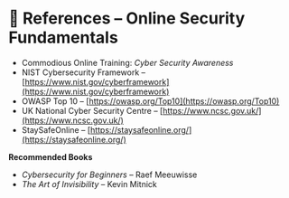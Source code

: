 # 📑 References – Online Security Fundamentals

- Commodious Online Training: *Cyber Security Awareness*  
- NIST Cybersecurity Framework – [https://www.nist.gov/cyberframework](https://www.nist.gov/cyberframework)  
- OWASP Top 10 – [https://owasp.org/Top10](https://owasp.org/Top10)  
- UK National Cyber Security Centre – [https://www.ncsc.gov.uk/](https://www.ncsc.gov.uk/)  
- StaySafeOnline – [https://staysafeonline.org/](https://staysafeonline.org/)  

**Recommended Books**  
- *Cybersecurity for Beginners* – Raef Meeuwisse  
- *The Art of Invisibility* – Kevin Mitnick  
